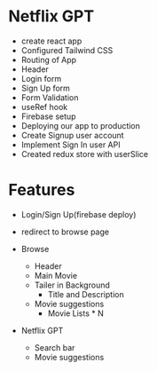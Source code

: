 # Netflix GPT
 - create react app
 - Configured Tailwind CSS
 - Routing of App
 - Header
 - Login form
 - Sign Up form
 - Form Validation
 - useRef hook
 - Firebase setup
 - Deploying our app to production
 - Create Signup user account
 -  Implement Sign In user API
 - Created redux store with userSlice

 # Features
  - Login/Sign Up(firebase deploy)
  - redirect to browse page
  - Browse
    - Header
    - Main Movie
    - Tailer in Background
        - Title and Description
    - Movie suggestions
        - Movie Lists * N

- Netflix GPT
    - Search bar 
    - Movie suggestions 
